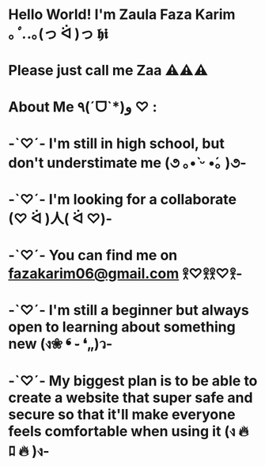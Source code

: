 # Hello World! I'm Zaula Faza Karim ｡*ﾟ.*.｡(っ ᐛ )っ 𝖍𝖎
# Please just call me Zaa ⚠️⚠️⚠️
# About Me ٩(ˊᗜˋ*)و ♡ : 
# -`♡´- I'm still in high school, but don't understimate me (૭ ｡•̀ ᵕ •́｡ )૭-
# -`♡´- I'm looking for a collaborate (♡ ᐛ )人( ᐛ ♡)-
# -`♡´- You can find me on fazakarim06@gmail.com 𖨆♡𖨆𖨆♡𖨆-
# -`♡´- I'm still a beginner but always open to learning about something new (ง❀ ❛ ֊ ❛„)ว-
# -`♡´- My biggest plan is to be able to create a website that super safe and secure so that it'll make everyone feels comfortable when using it  (ง 🔥 ﾛ 🔥 )ง-
